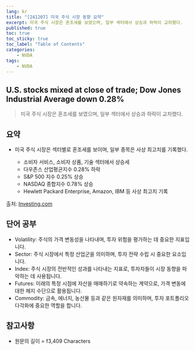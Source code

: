 ```yaml
---
lang: kr
title: "[241207] 미국 주식 시장 동향 요약"
excerpt: 미국 주식 시장은 혼조세를 보였으며, 일부 섹터에서 상승과 하락이 교차했다.
published: true
toc: true
toc_sticky: true
toc_label: "Table of Contents"
categories:
    - NVDA
tags:
    - NVDA
---
```


## U.S. stocks mixed at close of trade; Dow Jones Industrial Average down 0.28%

> 미국 주식 시장은 혼조세를 보였으며, 일부 섹터에서 상승과 하락이 교차했다.

## 요약

- 미국 주식 시장은 섹터별로 혼조세를 보이며, 일부 종목은 사상 최고치를 기록했다.

  - 소비자 서비스, 소비자 상품, 기술 섹터에서 상승세
  - 다우존스 산업평균지수 0.28% 하락
  - S&P 500 지수 0.25% 상승
  - NASDAQ 종합지수 0.78% 상승
  - Hewlett Packard Enterprise, Amazon, IBM 등 사상 최고치 기록

출처: [Investing.com](https://www.investing.com/news/stock-market-news/us-stocks-mixed-at-close-of-trade-dow-jones-industrial-average-down-028-3759968)

## 단어 공부

- Volatility: 주식의 가격 변동성을 나타내며, 투자 위험을 평가하는 데 중요한 지표입니다.
- Sector: 주식 시장에서 특정 산업군을 의미하며, 투자 전략 수립 시 중요한 요소입니다.
- Index: 주식 시장의 전반적인 성과를 나타내는 지표로, 투자자들이 시장 동향을 파악하는 데 사용됩니다.
- Futures: 미래의 특정 시점에 자산을 매매하기로 약속하는 계약으로, 가격 변동에 대한 헤지 수단으로 활용됩니다.
- Commodity: 금속, 에너지, 농산물 등과 같은 원자재를 의미하며, 투자 포트폴리오 다각화에 중요한 역할을 합니다.

## 참고사항


- 원문의 길이 = f3,409 Characters

